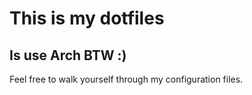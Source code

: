 # This is my dotfiles

## Is use Arch BTW :)

Feel free to walk yourself through my configuration files. 